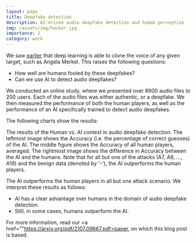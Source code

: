 ```yaml
---
layout: page
title: Deepfake detection
description: AI-driven audio deepfake detection and human perception
img: /assets/img/hacker.jpg
importance: 2
category: work
---
```


We saw <a href="/projects/creation">earlier</a> that deep learning is able to clone the voice of any given target,
such as Angela Merkel.
This raises the following questions:
- How well are humans fooled by these deepfakes?
- Can we use AI to detect audio deepfakes?

We conducted an online study, where we presented over 8900 audio files to 200 users.
Each of the audio files was either authentic, or a deepfake.
We then measured the performance of both the human players, as well as the performance of an AI specifically trained to detect audio deepfakes.

The following charts show the results:

<div class="row">
    <div class="col-sm mt-3 mt-md-0">
        <img class="img-fluid rounded z-depth-1" src="{{ '/assets/img/ml_acc_by_attack_id.png' | relative_url }}" alt="" title="example image"/>
    </div>
    <div class="col-sm mt-3 mt-md-0">
        <img class="img-fluid rounded z-depth-1" src="{{ '/assets/img/user_acc_by_attack_id.png' | relative_url }}" alt="" title="example image"/>
    </div>
    <div class="col-sm mt-3 mt-md-0">
        <img class="img-fluid rounded z-depth-1" src="{{ '/assets/img/delta_acc_ai_human.png' | relative_url }}" alt="" title="example image"/>
    </div>
</div>
<div class="caption">
    The results of the Human vs. AI contest in audio deepfake detection. The leftmost image shows the Accuracy (i.e. the percentage of correct guesses) of the AI. The middle figure shows the Accuracy of all human players, averaged. The rightmost image shows the difference in Accuracy between the AI and the humans. Note that for all but one of the attacks (A7, A8, ..., A19) and the benign data (denoted by '-'), the AI outperforms the human players.
</div>

The AI outperforms the human players in all but one attack scenario. We interpret these results as follows:
- AI has a clear advantage over humans in the domain of audio deepfake detection.
- Still, in some cases, humans outperform the AI.

For more information, read our <a href=""https://arxiv.org/pdf/2107.09667.pdf>paper</a>, on which this blog post is based.
